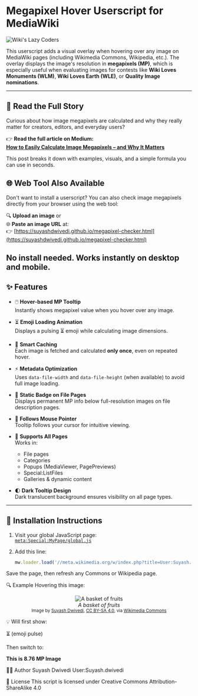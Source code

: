 # Megapixel Hover Userscript for MediaWiki

![Wiki's Lazy Coders](https://upload.wikimedia.org/wikipedia/commons/thumb/5/55/Wiki%27s_Lazy_Coders.png/180px-Wiki%27s_Lazy_Coders.png)

This userscript adds a visual overlay when hovering over any image on MediaWiki pages (including Wikimedia Commons, Wikipedia, etc.). The overlay displays the image's resolution in **megapixels (MP)**, which is especially useful when evaluating images for contests like **Wiki Loves Monuments (WLM)**, **Wiki Loves Earth (WLE)**, or **Quality Image nominations**.

---

## 📖 Read the Full Story

Curious about how image megapixels are calculated and why they really matter for creators, editors, and everyday users?

👉 **Read the full article on Medium:**  
[**How to Easily Calculate Image Megapixels – and Why It Matters**](https://medium.com/@SuyashWiki/how-to-easily-calculate-image-megapixels-and-why-it-matters-b53777e44594)

This post breaks it down with examples, visuals, and a simple formula you can use in seconds.
## 🌐 Web Tool Also Available

Don't want to install a userscript? You can also check image megapixels directly from your browser using the web tool:

🔍 **Upload an image** or  
🌐 **Paste an image URL** at:  
👉 [https://suyashdwivedi.github.io/megapixel-checker.html](https://suyashdwivedi.github.io/megapixel-checker.html)

No install needed. Works instantly on desktop and mobile.
---

## ✨ Features

- 🖱️ **Hover-based MP Tooltip**  
  Instantly shows megapixel value when you hover over any image.

- ⏳ **Emoji Loading Animation**  
  Displays a pulsing ⏳ emoji while calculating image dimensions.

- 🧠 **Smart Caching**  
  Each image is fetched and calculated **only once**, even on repeated hover.

- ⚡ **Metadata Optimization**  
  Uses `data-file-width` and `data-file-height` (when available) to avoid full image loading.

- 📄 **Static Badge on File Pages**  
  Displays permanent MP info below full-resolution images on file description pages.

- 📍 **Follows Mouse Pointer**  
  Tooltip follows your cursor for intuitive viewing.

- 🧩 **Supports All Pages**  
  Works in:
  - File pages
  - Categories
  - Popups (MediaViewer, PagePreviews)
  - Special:ListFiles
  - Galleries & dynamic content

- 🌓 **Dark Tooltip Design**  
  Dark translucent background ensures visibility on all page types.

---

## 🔧 Installation Instructions

1. Visit your global JavaScript page:  
   [`meta:Special:MyPage/global.js`](https://meta.wikimedia.org/wiki/Special:MyPage/global.js)

2. Add this line:

   ```js
   mw.loader.load('//meta.wikimedia.org/w/index.php?title=User:Suyash.dwivedi/userscripts/mp-hover.js&action=raw&ctype=text/javascript');
Save the page, then refresh any Commons or Wikipedia page.

🔍 Example
Hovering this image:
<p align="center">
  <img src="https://upload.wikimedia.org/wikipedia/commons/thumb/b/b6/A_basket_of_fruits.jpg/500px-A_basket_of_fruits.jpg" alt="A basket of fruits" />
  <br>
  <em>A basket of fruits</em><br>
  <small>
    Image by <a href="https://meta.wikimedia.org/wiki/User:Suyash.dwivedi">Suyash Dwivedi</a>,
    <a href="https://creativecommons.org/licenses/by-sa/4.0/">CC BY-SA 4.0</a>, via 
    <a href="https://commons.wikimedia.org/wiki/File:A_basket_of_fruits.jpg">Wikimedia Commons</a>
  </small>
</p>

💡 Will first show:

⏳ (emoji pulse)

Then switch to:

**This is 8.76 MP Image**



👨‍💻 Author
Suyash Dwivedi
User:Suyash.dwivedi



🪪 License
This script is licensed under Creative Commons Attribution-ShareAlike 4.0
